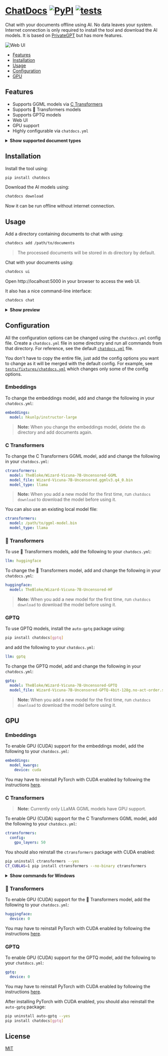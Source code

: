 # [ChatDocs](https://github.com/marella/chatdocs) [![PyPI](https://img.shields.io/pypi/v/chatdocs)](https://pypi.org/project/chatdocs/) [![tests](https://github.com/marella/chatdocs/actions/workflows/tests.yml/badge.svg)](https://github.com/marella/chatdocs/actions/workflows/tests.yml)

Chat with your documents offline using AI. No data leaves your system. Internet connection is only required to install the tool and download the AI models. It is based on [PrivateGPT](https://github.com/imartinez/privateGPT) but has more features.

![Web UI](https://github.com/marella/chatdocs/raw/main/docs/demo.png)

- [Features](#features)
- [Installation](#installation)
- [Usage](#usage)
- [Configuration](#configuration)
- [GPU](#gpu)

## Features

- Supports GGML models via [C Transformers](https://github.com/marella/ctransformers)
- Supports 🤗 Transformers models
- Supports GPTQ models
- Web UI
- GPU support
- Highly configurable via `chatdocs.yml`

<details>
<summary><strong>Show supported document types</strong></summary><br>

| Extension       | Format                         |
| :-------------- | :----------------------------- |
| `.csv`          | CSV                            |
| `.docx`, `.doc` | Word Document                  |
| `.enex`         | EverNote                       |
| `.eml`          | Email                          |
| `.epub`         | EPub                           |
| `.html`         | HTML                           |
| `.md`           | Markdown                       |
| `.msg`          | Outlook Message                |
| `.odt`          | Open Document Text             |
| `.pdf`          | Portable Document Format (PDF) |
| `.pptx`, `.ppt` | PowerPoint Document            |
| `.txt`          | Text file (UTF-8)              |

</details>

## Installation

Install the tool using:

```sh
pip install chatdocs
```

Download the AI models using:

```sh
chatdocs download
```

Now it can be run offline without internet connection.

## Usage

Add a directory containing documents to chat with using:

```sh
chatdocs add /path/to/documents
```

> The processed documents will be stored in `db` directory by default.

Chat with your documents using:

```sh
chatdocs ui
```

Open http://localhost:5000 in your browser to access the web UI.

It also has a nice command-line interface:

```sh
chatdocs chat
```

<details>
<summary><strong>Show preview</strong></summary><br>

![Demo](https://github.com/marella/chatdocs/raw/main/docs/cli.png)

</details>

## Configuration

All the configuration options can be changed using the `chatdocs.yml` config file. Create a `chatdocs.yml` file in some directory and run all commands from that directory. For reference, see the default [`chatdocs.yml`](https://github.com/marella/chatdocs/blob/main/chatdocs/data/chatdocs.yml) file.

You don't have to copy the entire file, just add the config options you want to change as it will be merged with the default config. For example, see [`tests/fixtures/chatdocs.yml`](https://github.com/marella/chatdocs/blob/main/tests/fixtures/chatdocs.yml) which changes only some of the config options.

### Embeddings

To change the embeddings model, add and change the following in your `chatdocs.yml`:

```yml
embeddings:
  model: hkunlp/instructor-large
```

> **Note:** When you change the embeddings model, delete the `db` directory and add documents again.

### C Transformers

To change the C Transformers GGML model, add and change the following in your `chatdocs.yml`:

```yml
ctransformers:
  model: TheBloke/Wizard-Vicuna-7B-Uncensored-GGML
  model_file: Wizard-Vicuna-7B-Uncensored.ggmlv3.q4_0.bin
  model_type: llama
```

> **Note:** When you add a new model for the first time, run `chatdocs download` to download the model before using it.

You can also use an existing local model file:

```yml
ctransformers:
  model: /path/to/ggml-model.bin
  model_type: llama
```

### 🤗 Transformers

To use 🤗 Transformers models, add the following to your `chatdocs.yml`:

```yml
llm: huggingface
```

To change the 🤗 Transformers model, add and change the following in your `chatdocs.yml`:

```yml
huggingface:
  model: TheBloke/Wizard-Vicuna-7B-Uncensored-HF
```

> **Note:** When you add a new model for the first time, run `chatdocs download` to download the model before using it.

### GPTQ

To use GPTQ models, install the `auto-gptq` package using:

```sh
pip install chatdocs[gptq]
```

and add the following to your `chatdocs.yml`:

```yml
llm: gptq
```

To change the GPTQ model, add and change the following in your `chatdocs.yml`:

```yml
gptq:
  model: TheBloke/Wizard-Vicuna-7B-Uncensored-GPTQ
  model_file: Wizard-Vicuna-7B-Uncensored-GPTQ-4bit-128g.no-act-order.safetensors
```

> **Note:** When you add a new model for the first time, run `chatdocs download` to download the model before using it.

## GPU

### Embeddings

To enable GPU (CUDA) support for the embeddings model, add the following to your `chatdocs.yml`:

```yml
embeddings:
  model_kwargs:
    device: cuda
```

You may have to reinstall PyTorch with CUDA enabled by following the instructions [here](https://pytorch.org/get-started/locally/).

### C Transformers

> **Note:** Currently only LLaMA GGML models have GPU support.

To enable GPU (CUDA) support for the C Transformers GGML model, add the following to your `chatdocs.yml`:

```yml
ctransformers:
  config:
    gpu_layers: 50
```

You should also reinstall the `ctransformers` package with CUDA enabled:

```sh
pip uninstall ctransformers --yes
CT_CUBLAS=1 pip install ctransformers --no-binary ctransformers
```

<details>
<summary><strong>Show commands for Windows</strong></summary><br>

On Windows PowerShell run:

```sh
$env:CT_CUBLAS=1
pip uninstall ctransformers --yes
pip install ctransformers --no-binary ctransformers
```

On Windows Command Prompt run:

```sh
set CT_CUBLAS=1
pip uninstall ctransformers --yes
pip install ctransformers --no-binary ctransformers
```

</details>

### 🤗 Transformers

To enable GPU (CUDA) support for the 🤗 Transformers model, add the following to your `chatdocs.yml`:

```yml
huggingface:
  device: 0
```

You may have to reinstall PyTorch with CUDA enabled by following the instructions [here](https://pytorch.org/get-started/locally/).

### GPTQ

To enable GPU (CUDA) support for the GPTQ model, add the following to your `chatdocs.yml`:

```yml
gptq:
  device: 0
```

You may have to reinstall PyTorch with CUDA enabled by following the instructions [here](https://pytorch.org/get-started/locally/).

After installing PyTorch with CUDA enabled, you should also reinstall the `auto-gptq` package:

```sh
pip uninstall auto-gptq --yes
pip install chatdocs[gptq]
```

## License

[MIT](https://github.com/marella/chatdocs/blob/main/LICENSE)
